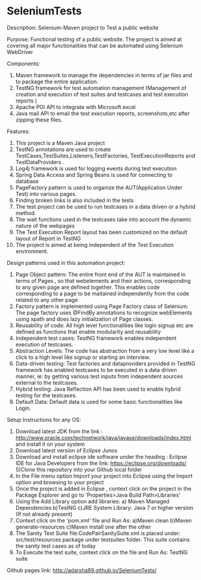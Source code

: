 # SeleniumTests
Description: Selenium-Maven project to Test a public website

Purpose: Functional testing of a public website. The project is aimed at covering all major functionalities that can be automated using Selenium WebDriver

Components:

1) Maven framework to manage the dependencies in terms of jar files and to package the entire application.
2) TestNG framework for test automation management (Management of creation and execution of test suites and testcases    and test execution reports )
3) Apache POI API to integrate with Microsoft excel
4) Java mail API to email the test execution reports, screenshots,etc after zipping these files.


Features: 

1) This project is a Maven Java project
2) TestNG annotations are used to create TestCases,TestSuites,Listeners,TestFactories, TestExecutionReports and         TestDataProviders .
3) Log4j framework is used for logging events during test execution
4) Spring Data Access and Spring Beans is used for connecting to database
5) PageFactory pattern is used to organize the AUT(Application Under Test) into various pages.
6) Finding broken links is also included in the tests
7) The test project can be used to run testcases in a data driven or a hybrid method.
8) The wait functions used in the testcases take into account the dynamic nature of the webpages
9) The Test Execution Report layout has been customized on the default layout of Report in TestNG
10) The project is aimed at being independent of the Test Execution environment.


Design patterns used in this automation project:

1) Page Object pattern: The entire front end of the AUT is maintained in terms of Pages , so that webelements and        their actions, corresponding to any given page are defined together. This enables code corresponding to a page to     be maitained independently from the code related to any other page
2) Factory pattern is implemented using Page Factory class of Selenium:
    The page factory uses @FindBy annotations to recognize webElements using xpath and does lazy initialization of       Page classes. 
3) Reusability of code: All high level functionalities like login signup etc are defined as functions that enable        modularity and reusability
4) Independent test cases: TestNG framework enables independent execution of testcases.
5) Abstraction Levels: The code has abstraction from a very low level like a click to a high level like signup or        starting an interview.
6) Data-driven testing: Test factories and dataproviders provided in TestNG framework has enabled testcases to be        executed in a data driven manner, ie: by getting various test inputs from independent sources external to the        testcases.
7) Hybrid testing: Java Reflection API has been used to enable hybrid testing for the testcases.
8) Default Data: Default data is used for some basic functionalities like Login.


Setup Instructions for any OS:
  1) Download latest JDK from the link : http://www.oracle.com/technetwork/java/javase/downloads/index.html and            install it on your system 
  2) Download latest version of Eclipse Junos
  3) Download and install eclipse ide software under the heading : Eclipse IDE for Java Developers  from the link:         https://eclipse.org/downloads/
  5)Clone this repository into your Github local folder
  6) In the File menu option Import your project into Eclipse using the Import option and browsing to your project
  6) Once the project is added in Eclipse , context click on the project in the Package Explorer and go to                 'Properties>Java Build Path>Libraries' 
  7) Using the Add Library option add libraries: 
      a) Maven Managed Dependencies
      b)TestNG
      c)JRE System Library: Java 7 or higher version (If not already present)
  8) Context click on the 'pom.xml' file and Run As:
      a)Maven clean
      b)Maven generate-resources
      c)Maven install
        one after the other
  9) The Sanity Test Suite file:CodePairSanitySuite.xml  is placed under: src/test/resources package under testsuites       folder. This suite contains the sanity test cases as of today
  10) To Execute the test suite, context click on the file and Run As: TestNG suite
      
Github pages link: http://adarsha89.github.io/SeleniumTests/
#